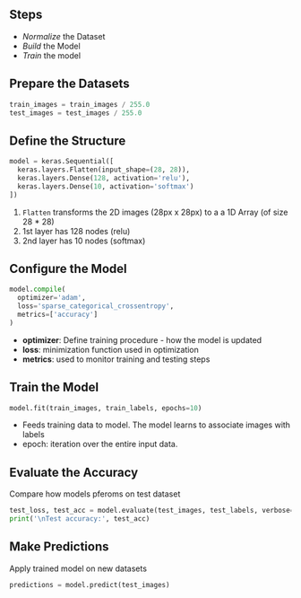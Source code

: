 ## Steps

+ *Normalize* the Dataset
+ *Build* the Model
+ *Train* the model

## Prepare the Datasets

```py
train_images = train_images / 255.0
test_images = test_images / 255.0
```

## Define the Structure

```py
model = keras.Sequential([
  keras.layers.Flatten(input_shape=(28, 28)),
  keras.layers.Dense(128, activation='relu'),
  keras.layers.Dense(10, activation='softmax')
])
```

1. `Flatten` transforms the 2D images (28px x 28px) to a a 1D Array (of size 28 * 28)
2. 1st layer has 128 nodes (relu)
3. 2nd layer has 10 nodes (softmax)

## Configure the Model

```py
model.compile(
  optimizer='adam',
  loss='sparse_categorical_crossentropy',
  metrics=['accuracy']
)
```

+ **optimizer**: Define training procedure - how the model is updated
+ **loss**: minimization function used in optimization
+ **metrics**: used to monitor training and testing steps

## Train the Model

```py
model.fit(train_images, train_labels, epochs=10)
```

+ Feeds training data to model. The model learns to associate images with labels
+ epoch: iteration over the entire input data.

## Evaluate the Accuracy

Compare how models pferoms on test dataset

```py
test_loss, test_acc = model.evaluate(test_images, test_labels, verbose=2)
print('\nTest accuracy:', test_acc)
```

## Make Predictions

Apply trained model on new datasets

```py
predictions = model.predict(test_images)
```
